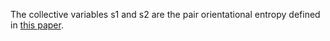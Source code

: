 The collective variables s1 and s2 are the pair orientational entropy defined in [this paper](https://www.pnas.org/doi/abs/10.1073/pnas.1811056115).
